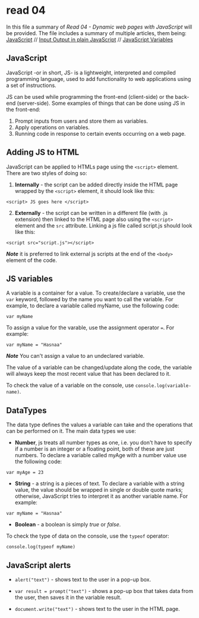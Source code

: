 # read 04 
In this file a summary of *Read 04 - Dynamic web pages with JavaScript* will be provided. The file includes a summary of multiple articles, them being: 
[JavaScript](https://developer.mozilla.org/en-US/docs/Web/JavaScript) // [Input Output in plain JavaScript](https://code-maven.com/input-output-in-plain-javascript) // [JavaScript Variables](https://www.w3schools.com/js/js_variables.asp)

## JavaScript
JavaScript -or in short, JS- is a lightweight, interpreted and compiled programming language, used to add functionality to web applications using a set of instructions. 

JS can be used while programming the front-end (client-side) or the back-end (server-side). Some examples of things that can be done using JS in the front-end:

1. Prompt inputs from users and store them as variables. 
2. Apply operations on variables. 
3. Running code in response to certain events occurring on a web page.

## Adding JS to HTML 
JavaScript can be applied to HTMLs page using the `<script>` element. There are two styles of doing so: 

1. **Internally** - the script can be added directly inside the HTML page wrapped by the `<script>` element, it should look like this: 
```
<script> JS goes here </script>
```

2. **Externally** - the script can be written in a different file (with .js extension) then linked to the HTML page also using the `<script>` element and the `src` attribute. Linking a js file called script.js should look like this: 
```
<script src="script.js"></script>
```
_**Note**_ it is preferred to link external js scripts at the end of the `<body>` element of the code. 

## JS variables 
A variable is a container for a value. 
To create/declare a variable, use the `var` keyword, followed by the name you want to call the variable. For example, to declare a variable called myName, use the following code: 
```
var myName 
```

To assign a value for the varable, use the assignment operator `=`. For example: 
```
var myName = "Hasnaa" 
```
_**Note**_ You can't assign a value to an undeclared variable. 

The value of a variable can be changed/update along the code, the variable will always keep the most recent value that has been declared to it. 

To check the value of a variable on the console, use `console.log(variable-name)`. 

## DataTypes
The data type defines the values a variable can take and the operations that can be performed on it. The main data types we use: 
- **Number**, js treats all number types as one, i.e. you don't have to specify if a number is an integer or a floating point, both of these are just numbers. 
To declare a variable called myAge with a number value use the following code: 
```
var myAge = 23
```

- **String** - a string is a pieces of text. To declare a variable with a string value, the value should be wrapped in single or double quote marks; otherwise, JavaScript tries to interpret it as another variable name. For example: 
```
var myName = "Hasnaa" 
```

- **Boolean** - a boolean is simply *true* or *false*. 

To check the type of data on the console, use the `typeof` operator: 
```
console.log(typeof myName) 
```

## JavaScript alerts

* `alert("text")` - shows text to the user in a pop-up box.

* `var result = prompt("text")` - shows a pop-up box that takes data from the user, then saves it in the variable result. 
* `document.write("text")` - shows text to the user in the HTML page. 
